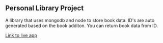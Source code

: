 ## Personal Library Project

A library that uses mongodb and node to store book data. ID's are auto generated based on the book additon. You can return book data from ID.  

[Link to live app](https://personal-library-123.glitch.me)

